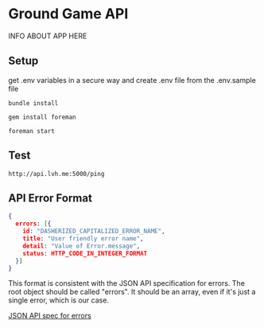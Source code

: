 # Ground Game API

INFO ABOUT APP HERE

## Setup

get .env variables in a secure way and create .env file from the .env.sample file

`bundle install`

`gem install foreman`

`foreman start`

## Test
`http://api.lvh.me:5000/ping`

## API Error Format

```json
{
  errors: [{
    id: "DASHERIZED_CAPITALIZED_ERROR_NAME",
    title: "User friendly error name",
    detail: "Value of Error.message",
    status: HTTP_CODE_IN_INTEGER_FORMAT
  }]
}
```

This format is consistent with the JSON API specification for errors. The root object should be called "errors". It should be an array, even if it's just a single error, which is our case.

[JSON API spec for errors](http://jsonapi.org/format/#errors)